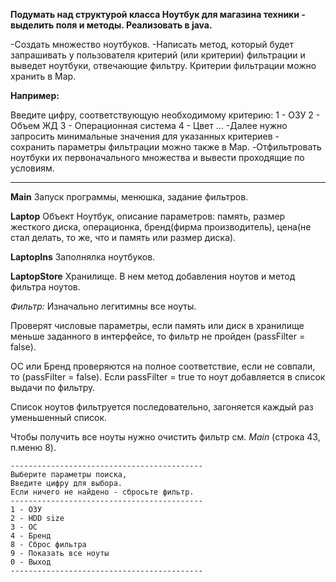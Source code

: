 **Подумать над структурой класса Ноутбук для магазина техники - выделить поля и методы. Реализовать в java.**

-Создать множество ноутбуков.
-Написать метод, который будет запрашивать у пользователя критерий (или критерии) фильтрации и выведет ноутбуки, отвечающие фильтру. Критерии фильтрации можно хранить в Map.

**Например:**

Введите цифру, соответствующую необходимому критерию:
1 - ОЗУ
2 - Объем ЖД
3 - Операционная система
4 - Цвет …
-Далее нужно запросить минимальные значения для указанных критериев - сохранить параметры фильтрации можно также в Map.
-Отфильтровать ноутбуки их первоначального множества и вывести проходящие по условиям.
_____________________________________________________________________________________________________________________________

**Main**
Запуск программы, менюшка, задание фильтров.

**Laptop**
Объект Ноутбук, описание параметров: память, размер жесткого диска, операционка, бренд(фирма производитель), цена(не стал делать, то же, что и память или размер диска).

**LaptopIns**
Заполнялка ноутбуков.

**LaptopStore**
Хранилище. В нем метод добавления ноутов и метод фильтра ноутов.

_Фильтр:_
Изначально легитимны все ноуты.

Проверят числовые параметры, если память или диск в хранилище меньше заданного в интерфейсе, то фильтр не пройден (passFilter = false).

ОС или Бренд проверяются на полное соответствие, если не совпали, то (passFilter = false).
Если passFilter = true то ноут добавляется в список выдачи по фильтру.

Список ноутов фильтруется последовательно, загоняется каждый раз уменьшенный список.

Чтобы получить все ноуты нужно очистить фильтр см. _Main_ (строка 43, п.меню 8).
```
-------------------------------------------
Выберите параметры поиска, 
Введите цифру для выбора.
Если ничего не найдено - сбросьте фильтр.
-------------------------------------------
1 - ОЗУ
2 - HDD size
3 - ОС
4 - Бренд
8 - Сброс фильтра
9 - Показать все ноуты
0 - Выход
-------------------------------------------
```
